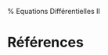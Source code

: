 % Equations Différentielles II

Références
================================================================================
